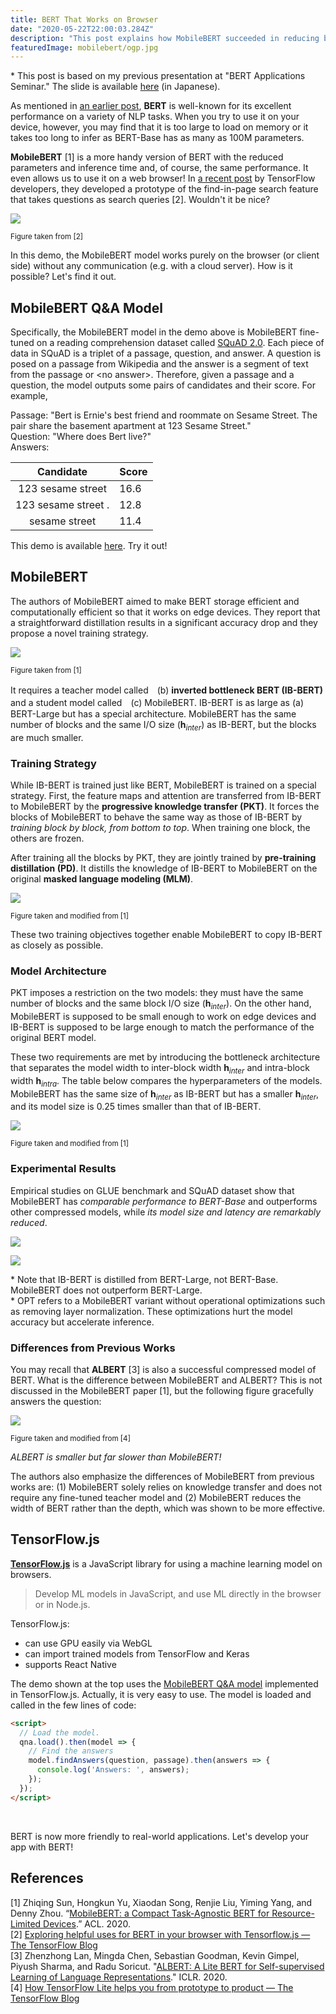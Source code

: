 ```yaml
---
title: BERT That Works on Browser
date: "2020-05-22T22:00:03.284Z"
description: "This post explains how MobileBERT succeeded in reducing both model size and inference time and introduce its implementation in TensorFlow.js that works on web browsers."
featuredImage: mobilebert/ogp.jpg
---
```

\* This post is based on my previous presentation at "BERT Applications Seminar." The slide is available [here](https://www.slideshare.net/ShionHonda/bertmobileberttensorflowjs) (in Japanese).

As mentioned in [an earlier post](https://hippocampus-garden.com/representation_learning/), **BERT** is well-known for its excellent performance on a variety of NLP tasks. When you try to use it on your device, however, you may find that it is too large to load on memory or it takes too long to infer as BERT-Base has as many as 100M parameters.

**MobileBERT** [1] is a more handy version of BERT with the reduced parameters and inference time and, of course, the same performance. It even allows us to use it on a web browser! In [a recent post](https://blog.tensorflow.org/2020/03/exploring-helpful-uses-for-bert-in-your-browser-tensorflow-js.html) by TensorFlow developers, they developed a prototype of the find-in-page search feature that takes questions as search queries [2]. Wouldn't it be nice?

![](googledemo.gif)

<small>Figure taken from [2]</small>

In this demo, the MobileBERT model works purely on the browser (or client side) without any communication (e.g. with a cloud server). How is it possible? Let's find it out.

## MobileBERT Q&A Model
Specifically, the MobileBERT model in the demo above is MobileBERT fine-tuned on a reading comprehension dataset called [SQuAD 2.0](https://rajpurkar.github.io/SQuAD-explorer/). Each piece of data in SQuAD is a triplet of a passage, question, and answer. A question is posed on a passage from Wikipedia and the answer is a segment of text from the passage or \<no answer\>. Therefore, given a passage and a question, the model outputs some pairs of candidates and their score. For example, 

Passage: "Bert is Ernie's best friend and roommate on Sesame Street. The pair share the basement apartment at 123 Sesame Street."  
Question: "Where does Bert live?"  
Answers:

|      Candidate      | Score |
| :-----------------: | :---- |
|  123 sesame street  | 16.6  |
| 123 sesame street . | 12.8  |
|    sesame street    | 11.4  |

This demo is available [here](https://storage.googleapis.com/tfjs-models/demos/mobilebert-qna/index.html). Try it out!

## MobileBERT
The authors of MobileBERT aimed to make BERT storage efficient and computationally efficient so that it works on edge devices. They report that a straightforward distillation results in a significant accuracy drop and they propose a novel training strategy. 

![](2020-05-21-07-08-26.png)

<small>Figure taken from [1]</small>

It requires a teacher model called　(b) **inverted bottleneck BERT (IB-BERT)** and a student model called　(c) MobileBERT. IB-BERT is as large as (a) BERT-Large but has a special architecture. MobileBERT has the same number of blocks and the same I/O size ($\boldsymbol{h}_{inter}$) as IB-BERT, but the blocks are much smaller. 

### Training Strategy
While IB-BERT is trained just like BERT, MobileBERT is trained on a special strategy. First, the feature maps and attention are transferred from IB-BERT to MobileBERT by the **progressive knowledge transfer (PKT)**. It forces the blocks of MobileBERT to behave the same way as those of IB-BERT by *training block by block, from bottom to top*. When training one block, the others are frozen.

After training all the blocks by PKT, they are jointly trained by **pre-training distillation (PD)**. It distills the knowledge of IB-BERT to MobileBERT on the original **masked language modeling (MLM)**.

![](2020-05-21-22-04-02.png)

<small>Figure taken and modified from [1]</small>

These two training objectives together enable MobileBERT to copy IB-BERT as closely as possible.

### Model Architecture
PKT imposes a restriction on the two models: they must have the same number of blocks and the same block I/O size ($\boldsymbol{h}_{inter}$). On the other hand, MobileBERT is supposed to be small enough to work on edge devices and IB-BERT is supposed to be large enough to match the performance of the original BERT model. 

These two requirements are met by introducing the bottleneck architecture that separates the model width to inter-block width $\boldsymbol{h}_{inter}$ and intra-block width $\boldsymbol{h}_{intra}$. The table below compares the hyperparameters of the models. MobileBERT has the same size of $\boldsymbol{h}_{inter}$ as IB-BERT but has a smaller $\boldsymbol{h}_{inter}$, and its model size is 0.25 times smaller than that of IB-BERT.

![](2020-05-21-22-29-15.png)

<small>Figure taken and modified from [1]</small>

### Experimental Results
Empirical studies on GLUE benchmark and SQuAD dataset show that MobileBERT has *comparable performance to BERT-Base* and outperforms other compressed models, while *its model size and latency are remarkably reduced*.

![](2020-05-21-22-35-23.png)

![](2020-05-21-22-35-49.png)

\* Note that IB-BERT is distilled from BERT-Large, not BERT-Base. MobileBERT does not outperform BERT-Large.  
\* OPT refers to a MobileBERT variant without operational optimizations such as removing layer normalization. These optimizations hurt the model accuracy but accelerate inference.

### Differences from Previous Works
You may recall that **ALBERT** [3] is also a successful compressed model of BERT. What is the difference between MobileBERT and ALBERT? This is not discussed in the MobileBERT paper [1], but the following figure gracefully answers the question:

![](2020-05-21-22-57-10.png)

<small>Figure taken and modified from [4]</small>

*ALBERT is smaller but far slower than MobileBERT!*

The authors also emphasize the differences of MobileBERT from previous works are: (1) MobileBERT solely relies on knowledge transfer and does not require any fine-tuned teacher model and (2) MobileBERT reduces the width of BERT rather than the depth, which was shown to be more effective.

## TensorFlow.js
[**TensorFlow.js**](https://www.tensorflow.org/js) is a JavaScript library for using a machine learning model on browsers. 

> Develop ML models in JavaScript, and use ML directly in the browser or in Node.js.

TensorFlow.js:
- can use GPU easily via WebGL
- can import trained models from TensorFlow and Keras
- supports React Native

The demo shown at the top uses the [MobileBERT Q&A model](https://github.com/tensorflow/tfjs-models/tree/master/qna) implemented in TensorFlow.js. Actually, it is very easy to use. The model is loaded and called in the few lines of code:

```html
<script>
  // Load the model.
  qna.load().then(model => {
    // Find the answers
    model.findAnswers(question, passage).then(answers => {
      console.log('Answers: ', answers);
    });
  });
</script>
```
<br>

BERT is now more friendly to real-world applications. Let's develop your app with BERT!

## References
[1] Zhiqing Sun, Hongkun Yu, Xiaodan Song, Renjie Liu, Yiming Yang, and Denny Zhou. “[MobileBERT: a Compact Task-Agnostic BERT for Resource-Limited Devices](http://arxiv.org/abs/2004.02984).” ACL. 2020.  
[2] [Exploring helpful uses for BERT in your browser with Tensorflow.js — The TensorFlow Blog](https://blog.tensorflow.org/2020/03/exploring-helpful-uses-for-bert-in-your-browser-tensorflow-js.html)  
[3] Zhenzhong Lan, Mingda Chen, Sebastian Goodman, Kevin Gimpel, Piyush Sharma, and Radu Soricut. "[ALBERT: A Lite BERT for Self-supervised Learning of Language Representations](https://arxiv.org/abs/1909.11942)." ICLR. 2020.  
[4] [How TensorFlow Lite helps you from prototype to product — The TensorFlow Blog](https://blog.tensorflow.org/2020/04/how-tensorflow-lite-helps-you-from-prototype-to-product.html)